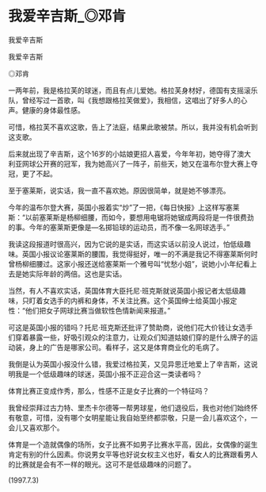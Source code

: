 # 我爱辛吉斯_◎邓肯

我爱辛吉斯

我爱辛吉斯

◎邓肯

一两年前，我是格拉芙的球迷，而且有点儿爱她。格拉芙身材好，德国有支摇滚乐队，曾经写过一首歌，叫《我想跟格拉芙做爱》，我相信，这唱出了好多人的心声。健康的身体最性感。

可惜，格拉芙不喜欢这歌，告上了法庭，结果此歌被禁。所以，我并没有机会听到这支歌。

后来就出现了辛吉斯，这个16岁的小姑娘更招人喜爱，今年年初，她夺得了澳大利亚网球公开赛的冠军，我为她高兴了一阵子，前些天，她又在温布尔登大赛上夺冠，更了不起。

至于塞莱斯，说实话，我一直不喜欢她。原因很简单，就是她不够漂亮。

今年的温布尔登大赛，英国小报着实“炒”了一把，《每日快报》上这样写塞莱斯：“以前塞莱斯是杨柳细腰，而如今，要想用电锯将她锯成两段将是一件很费劲的事。今年的塞莱斯更像是—名掷铅球的运动员，而不像一名网球选手。”

我读这段报道时很高兴，因为它说的是实话，而这实话以前没人说过，怕低级趣味。英国小报议论塞莱斯的腰围，我觉得挺好，唯一的不满是我记不得塞莱斯何时曾杨柳细腰过。这家小报还送给塞莱斯一个雅号叫“忧愁小姐”，说她小小年纪看上去是她实际年龄的两倍。这也是实话。

当然，有人不喜欢实话，英国体育大臣托尼·班克斯就说英国小报记者太低级趣味，只盯着女选手的内裤和身体，不关注比赛。这个英国绅士给英国小报定性：“他们把女子网球比赛当做软性色情新闻来报道。”

可这是英国小报的错吗？托尼·班克斯还批评了赞助商，说他们花大价钱让女选手们穿着暴露一些，好吸引观众的注意力，让观众们知道姑娘们穿的是什么牌子的运动装，身上的广告是哪家公司。看样子，这又是体育商业化的毛病了。

我倒是认为英国小报没什么错，我爱过格拉芙，又见异思迁地爱上了辛吉斯，这说明我是一个低级趣味的球迷，英国小报不正迎合这一类读者吗？

体育比赛正变成作秀，那么，性感不正是女子比赛的一个特征吗？

我曾经崇拜过古力特、里杰卡尔德等一帮男球星，他们退役后，我也对他们始终怀有敬意，可惜，没有哪个女明星能让我自始至终都崇敬，只是一会儿喜欢这个，一会儿又喜欢那个。

体育是一个造就偶像的场所，女子比赛不如男子比赛水平高，因此，女偶像的诞生肯定有别的什么因素。你说男女平等也好说女权主义也好，看女人的比赛跟看男人的比赛就是会有不一样的眼光。这可不是低级趣味的问题了。

(1997.7.3)